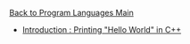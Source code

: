 [Back to Program Languages Main](https://github.com/JoonHyeok-hozy-Kim/program_languages/blob/main/README.md)

* [Introduction : Printing "Hello World" in C++](https://github.com/JoonHyeok-hozy-Kim/program_languages/blob/main/C%2B%2B/01_introduction_to_cpp/intro.md)